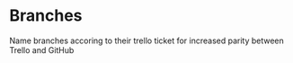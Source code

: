 # Branches
Name branches accoring to their trello ticket for increased parity between Trello and GitHub

